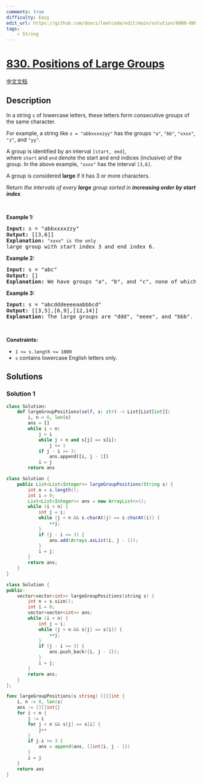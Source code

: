 ```yaml
---
comments: true
difficulty: Easy
edit_url: https://github.com/doocs/leetcode/edit/main/solution/0800-0899/0830.Positions%20of%20Large%20Groups/README_EN.md
tags:
    - String
---
```


<!-- problem:start -->

# [830. Positions of Large Groups](https://leetcode.com/problems/positions-of-large-groups)

[中文文档](/solution/0800-0899/0830.Positions%20of%20Large%20Groups/README.md)

## Description

<p>In a string <code><font face="monospace">s</font></code>&nbsp;of lowercase letters, these letters form consecutive groups of the same character.</p>

<p>For example, a string like <code>s = &quot;abbxxxxzyy&quot;</code> has the groups <code>&quot;a&quot;</code>, <code>&quot;bb&quot;</code>, <code>&quot;xxxx&quot;</code>, <code>&quot;z&quot;</code>, and&nbsp;<code>&quot;yy&quot;</code>.</p>

<p>A group is identified by an interval&nbsp;<code>[start, end]</code>, where&nbsp;<code>start</code>&nbsp;and&nbsp;<code>end</code>&nbsp;denote the start and end&nbsp;indices (inclusive) of the group. In the above example,&nbsp;<code>&quot;xxxx&quot;</code>&nbsp;has the interval&nbsp;<code>[3,6]</code>.</p>

<p>A group is considered&nbsp;<strong>large</strong>&nbsp;if it has 3 or more characters.</p>

<p>Return&nbsp;<em>the intervals of every <strong>large</strong> group sorted in&nbsp;<strong>increasing order by start index</strong></em>.</p>

<p>&nbsp;</p>
<p><strong class="example">Example 1:</strong></p>

<pre>
<strong>Input:</strong> s = &quot;abbxxxxzzy&quot;
<strong>Output:</strong> [[3,6]]
<strong>Explanation:</strong> <code>&quot;xxxx&quot; is the only </code>large group with start index 3 and end index 6.
</pre>

<p><strong class="example">Example 2:</strong></p>

<pre>
<strong>Input:</strong> s = &quot;abc&quot;
<strong>Output:</strong> []
<strong>Explanation:</strong> We have groups &quot;a&quot;, &quot;b&quot;, and &quot;c&quot;, none of which are large groups.
</pre>

<p><strong class="example">Example 3:</strong></p>

<pre>
<strong>Input:</strong> s = &quot;abcdddeeeeaabbbcd&quot;
<strong>Output:</strong> [[3,5],[6,9],[12,14]]
<strong>Explanation:</strong> The large groups are &quot;ddd&quot;, &quot;eeee&quot;, and &quot;bbb&quot;.
</pre>

<p>&nbsp;</p>
<p><strong>Constraints:</strong></p>

<ul>
	<li><code>1 &lt;= s.length &lt;= 1000</code></li>
	<li><code>s</code> contains lowercase English letters only.</li>
</ul>

## Solutions

<!-- solution:start -->

### Solution 1

<!-- tabs:start -->

```python
class Solution:
    def largeGroupPositions(self, s: str) -> List[List[int]]:
        i, n = 0, len(s)
        ans = []
        while i < n:
            j = i
            while j < n and s[j] == s[i]:
                j += 1
            if j - i >= 3:
                ans.append([i, j - 1])
            i = j
        return ans
```

```java
class Solution {
    public List<List<Integer>> largeGroupPositions(String s) {
        int n = s.length();
        int i = 0;
        List<List<Integer>> ans = new ArrayList<>();
        while (i < n) {
            int j = i;
            while (j < n && s.charAt(j) == s.charAt(i)) {
                ++j;
            }
            if (j - i >= 3) {
                ans.add(Arrays.asList(i, j - 1));
            }
            i = j;
        }
        return ans;
    }
}
```

```cpp
class Solution {
public:
    vector<vector<int>> largeGroupPositions(string s) {
        int n = s.size();
        int i = 0;
        vector<vector<int>> ans;
        while (i < n) {
            int j = i;
            while (j < n && s[j] == s[i]) {
                ++j;
            }
            if (j - i >= 3) {
                ans.push_back({i, j - 1});
            }
            i = j;
        }
        return ans;
    }
};
```

```go
func largeGroupPositions(s string) [][]int {
	i, n := 0, len(s)
	ans := [][]int{}
	for i < n {
		j := i
		for j < n && s[j] == s[i] {
			j++
		}
		if j-i >= 3 {
			ans = append(ans, []int{i, j - 1})
		}
		i = j
	}
	return ans
}
```

<!-- tabs:end -->

<!-- solution:end -->

<!-- problem:end -->

